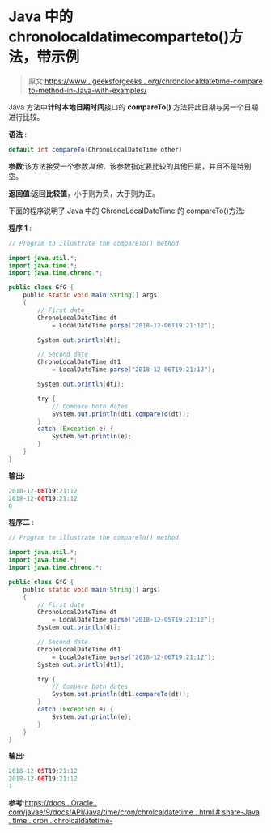 # Java 中的 chronolocaldatimecomparteto()方法，带示例

> 原文:[https://www . geeksforgeeks . org/chronolocaldatetime-compare to-method-in-Java-with-examples/](https://www.geeksforgeeks.org/chronolocaldatetime-compareto-method-in-java-with-examples/)

Java 方法中**计时本地日期时间**接口的 **compareTo()** 方法将此日期与另一个日期进行比较。

**语法** :

```java
default int compareTo(ChronoLocalDateTime other)

```

**参数**:该方法接受一个参数*其他*，该参数指定要比较的其他日期，并且不是特别空。

**返回值**:返回**比较值**，小于则为负，大于则为正。

下面的程序说明了 Java 中的 ChronoLocalDateTime 的 compareTo()方法:

**程序 1** :

```java
// Program to illustrate the compareTo() method

import java.util.*;
import java.time.*;
import java.time.chrono.*;

public class GfG {
    public static void main(String[] args)
    {
        // First date
        ChronoLocalDateTime dt
            = LocalDateTime.parse("2018-12-06T19:21:12");

        System.out.println(dt);

        // Second date
        ChronoLocalDateTime dt1
            = LocalDateTime.parse("2018-12-06T19:21:12");

        System.out.println(dt1);

        try {
            // Compare both dates
            System.out.println(dt1.compareTo(dt));
        }
        catch (Exception e) {
            System.out.println(e);
        }
    }
}
```

**输出:**

```java
2018-12-06T19:21:12
2018-12-06T19:21:12
0

```

**程序二** :

```java
// Program to illustrate the compareTo() method

import java.util.*;
import java.time.*;
import java.time.chrono.*;

public class GfG {
    public static void main(String[] args)
    {
        // First date
        ChronoLocalDateTime dt
            = LocalDateTime.parse("2018-12-05T19:21:12");
        System.out.println(dt);

        // Second date
        ChronoLocalDateTime dt1
            = LocalDateTime.parse("2018-12-06T19:21:12");
        System.out.println(dt1);

        try {
            // Compare both dates
            System.out.println(dt1.compareTo(dt));
        }
        catch (Exception e) {
            System.out.println(e);
        }
    }
}
```

**输出:**

```java
2018-12-05T19:21:12
2018-12-06T19:21:12
1

```

**参考**:[https://docs . Oracle . com/javae/9/docs/API/Java/time/cron/chrolcaldatetime . html # share-Java . time . cron . chrolcaldatetime-](https://docs.oracle.com/javase/9/docs/api/java/time/chrono/ChronoLocalDateTime.html#compareTo-java.time.chrono.ChronoLocalDateTime-)